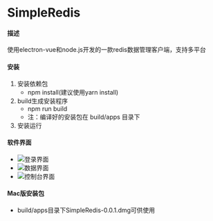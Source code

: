 # SimpleRedis

#### 描述
使用electron-vue和node.js开发的一款redis数据管理客户端，支持多平台

#### 安装

1.  安装依赖包
    - npm install(建议使用yarn install)
2.  build生成安装程序
    - npm run build
    - 注：编译好的安装包在 build/apps 目录下
3.  安装运行

#### 软件界面

-    ![登录界面](https://github.com/imsgy/SimpleRedis/raw/master/show/redis1.png)
-    ![数据界面](https://github.com/imsgy/SimpleRedis/raw/master/show/redis2.jpg)
-    ![控制台界面](https://github.com/imsgy/SimpleRedis/raw/master/show/redis3.jpg)

#### Mac版安装包
-   build/apps目录下SimpleRedis-0.0.1.dmg可供使用

